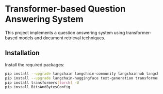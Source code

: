 # Transformer-based Question Answering System

This project implements a question answering system using transformer-based models and document retrieval techniques.

## Installation

Install the required packages:

```bash
pip install --upgrade langchain langchain-community langchainhub langchain-google-genai langchain-chroma bs4 faiss-cpu
pip install --upgrade langchain-huggingface text-generation transformers google-search-results numexpr langchainhub sentencepiece jinja2
pip install transformers[torch] -U
pip install BitsAndBytesConfig
